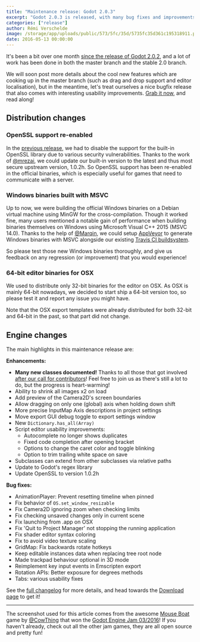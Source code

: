```yaml
---
title: "Maintenance release: Godot 2.0.3"
excerpt: "Godot 2.0.3 is released, with many bug fixes and improvements, updated documentation, and various interesting distribution changes!"
categories: ["release"]
author: Rémi Verschelde
image: /storage/app/uploads/public/573/5fc/35d/5735fc35d361c195318911.png
date: 2016-05-13 00:00:00
---
```


It's been a bit over one month [since the release of Godot 2.0.2](/article/maintenance-release-godot-2-0-2), and a lot of work has been done in both the master branch and the stable 2.0 branch.

We will soon post more details about the cool new features which are cooking up in the master branch (such as drag and drop support and editor localisation), but in the meantime, let's treat ourselves a nice bugfix release that also comes with interesting usability improvements. [Grab it now](/download), and read along!

## Distribution changes

### OpenSSL support re-enabled

In the [previous release](/article/maintenance-release-godot-2-0-2), we had to disable the support for the built-in OpenSSL library due to various security vulnerabilities. Thanks to the work of [@mrezai](https://github.com/mrezai), we could update our built-in version to the latest and thus most secure upstream version, 1.0.2h. So OpenSSL support has been re-enabled in the official binaries, which is especially useful for games that need to communicate with a server.

### Windows binaries built with MSVC

Up to now, we were building the official Windows binaries on a Debian virtual machine using MinGW for the cross-compilation. Though it worked fine, many users mentioned a notable gain of performance when building binaries themselves on Windows using Microsoft Visual C++ 2015 (MSVC 14.0). Thanks to the help of [@Marqin](https://github.com/Marqin), we could setup [AppVeyor](https://ci.appveyor.com/project/GodotBuilder/godot-builds) to generate Windows binaries with MSVC alongside our existing [Travis CI buildsystem](https://travis-ci.org/GodotBuilder/godot-builds).

So please test those new Windows binaries thoroughly, and give us feedback on any regression (or improvement) that you would experience!

### 64-bit editor binaries for OSX

We used to distribute only 32-bit binaries for the editor on OSX. As OSX is mainly 64-bit nowadays, we decided to start ship a 64-bit version too, so please test it and report any issue you might have.

Note that the OSX export templates were already distributed for both 32-bit and 64-bit in the past, so that part did not change.

## Engine changes

The main highlights in this maintenance release are:

**Enhancements:**

* **Many new classes documented!** Thanks to all those that got involved [after our call for contributors](/article/fill-blank-class-reference)! Feel free to join us as there's still a lot to do, but the progress is heart-warming!
* Ability to shrink all images x2 on load
* Add preview of the Camera2D's screen boundaries
* Allow dragging on only one (global) axis when holding down shift
* More precise InputMap Axis descriptions in project settings
* Move export GUI debug toggle to export settings window
* New ``Dictionary.has_all(Array)``
* Script editor usability improvements:
  - Autocomplete no longer shows duplicates
  - Fixed code completion after opening bracket
  - Options to change the caret color and toggle blinking
  - Option to trim trailing white space on save
* Subclasses can extend from other subclasses via relative paths
* Update to Godot's regex library
* Update OpenSSL to version 1.0.2h

**Bug fixes:**

* AnimationPlayer: Prevent resetting timeline when pinned
* Fix behavior of ``OS.set_window_resizable``
* Fix Camera2D ignoring zoom when checking limits
* Fix checking unsaved changes only in current scene
* Fix launching from .app on OSX
* Fix 'Quit to Project Manager' not stopping the running application
* Fix shader editor syntax coloring
* Fix to avoid video texture scaling
* GridMap: Fix backwards rotate hotkeys 
* Keep editable instances data when replacing tree root node
* Made trackpad behaviour optional in 3D mode
* Reimplement key input events in Emscripten export
* Rotation APIs: Better exposure for degrees methods
* Tabs: various usability fixes

See the [full changelog](https://downloads.tuxfamily.org/godotengine/2.0.3/Godot_v2.0.3_stable_changelog.txt) for more details, and head towards the [Download page](/download) to get it!

---

The screenshot used for this article comes from the awesome [Mouse Boat](https://cowthing.itch.io/mouse-boat) game by [@CowThing](https://github.com/CowThing) that won the [Godot Engine Jam 03/2016](https://itch.io/jam/godotjam032016/results)! If you haven't already, check out all the other jam games, they are all open source and pretty fun!